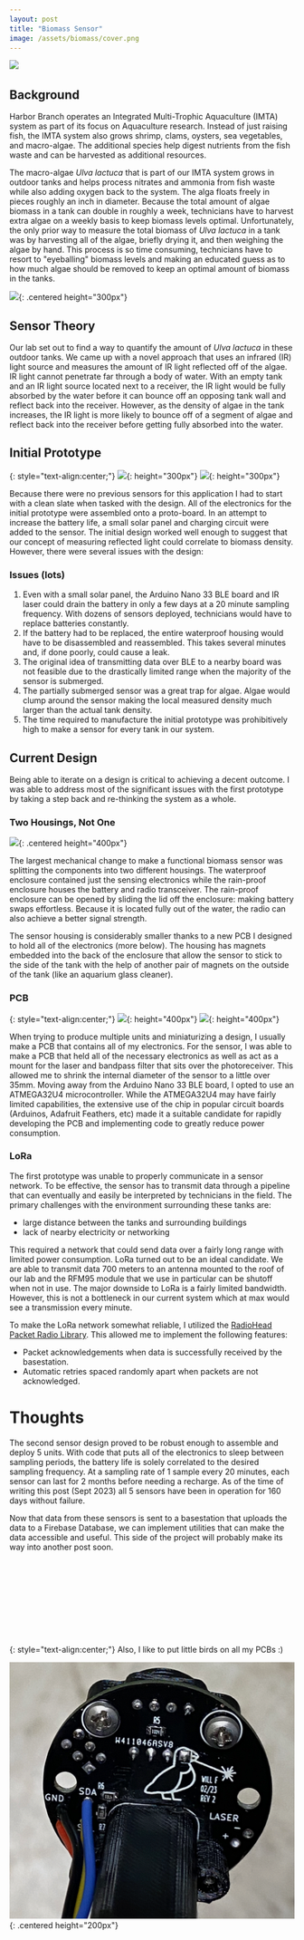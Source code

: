 ```yaml
---
layout: post
title: "Biomass Sensor"
image: /assets/biomass/cover.png
---
```


![](/assets/biomass/tank_cropped.png)

## Background 

Harbor Branch operates an Integrated Multi-Trophic Aquaculture (IMTA) system as part of its focus on Aquaculture research. Instead of just raising fish, the IMTA system also grows shrimp, clams, oysters, sea vegetables, and macro-algae. The additional species help digest nutrients from the fish waste and can be harvested as additional resources. 

The macro-algae *Ulva lactuca* that is part of our IMTA system grows in outdoor tanks and helps process nitrates and ammonia from fish waste while also adding oxygen back to the system. The alga floats freely in pieces roughly an inch in diameter. Because the total amount of algae biomass in a tank can double in roughly a week, technicians have to harvest extra algae on a weekly basis to keep biomass levels optimal. Unfortunately, the only prior way to measure the total biomass of *Ulva lactuca* in a tank was by harvesting all of the algae, briefly drying it, and then weighing the algae by hand. This process is so time consuming, technicians have to resort to "eyeballing" biomass levels and making an educated guess as to how much algae should be removed to keep an optimal amount of biomass in the tanks. 

![](/assets/biomass/ulva.png){: .centered height="300px"}

## Sensor Theory

Our lab set out to find a way to quantify the amount of *Ulva lactuca* in these outdoor tanks. We came up with a novel approach that uses an infrared (IR) light source and measures the amount of IR light reflected off of the algae. IR light cannot penetrate far through a body of water. With an empty tank and an IR light source located next to a receiver, the IR light would be fully absorbed by the water before it can bounce off an opposing tank wall and reflect back into the receiver. However, as the density of algae in the tank increases, the IR light is more likely to bounce off of a segment of algae and reflect back into the receiver before getting fully absorbed into the water. 

## Initial Prototype

{: style="text-align:center;"}
![](/assets/biomass/old.png){: height="300px"} ![](/assets/biomass/old_water.png){: height="300px"}

Because there were no previous sensors for this application I had to start with a clean slate when tasked with the design. All of the electronics for the initial prototype were assembled onto a proto-board. In an attempt to increase the battery life, a small solar panel and charging circuit were added to the sensor. The initial design worked well enough to suggest that our concept of measuring reflected light could correlate to biomass density. However, there were several issues with the design:

### Issues (lots)

1. Even with a small solar panel, the Arduino Nano 33 BLE board and IR laser could drain the battery in only a few days at a 20 minute sampling frequency. With dozens of sensors deployed, technicians would have to replace batteries constantly.
1. If the battery had to be replaced, the entire waterproof housing would have to be disassembled and reassembled. This takes several minutes and, if done poorly, could cause a leak. 
1. The original idea of transmitting data over BLE to a nearby board was not feasible due to the drastically limited range when the majority of the sensor is submerged. 
1. The partially submerged sensor was a great trap for algae. Algae would clump around the sensor making the local measured density much larger than the actual tank density. 
1. The time required to manufacture the initial prototype was prohibitively high to make a sensor for every tank in our system. 

## Current Design

Being able to iterate on a design is critical to achieving a decent outcome. I was able to address most of the significant issues with the first prototype by taking a step back and re-thinking the system as a whole. 

### Two Housings, Not One

![](/assets/biomass/full_sensor.png){: .centered height="400px"}

The largest mechanical change to make a functional biomass sensor was splitting the components into two different housings. The waterproof enclosure contained just the sensing electronics while the rain-proof enclosure houses the battery and radio transceiver. The rain-proof enclosure can be opened by sliding the lid off the enclosure: making battery swaps effortless. Because it is located fully out of the water, the radio can also achieve a better signal strength. 

The sensor housing is considerably smaller thanks to a new PCB I designed to hold all of the electronics (more below). The housing has magnets embedded into the back of the enclosure that allow the sensor to stick to the side of the tank with the help of another pair of magnets on the outside of the tank (like an aquarium glass cleaner).

### PCB

{: style="text-align:center;"}
![](/assets/biomass/pcb.png){: height="400px"} ![](/assets/biomass/pcb_assem.png){: height="400px"}

When trying to produce multiple units and miniaturizing a design, I usually make a PCB that contains all of my electronics. For the sensor, I was able to make a PCB that held all of the necessary electronics as well as act as a mount for the laser and bandpass filter that sits over the photoreceiver. This allowed me to shrink the internal diameter of the sensor to a little over 35mm. Moving away from the Arduino Nano 33 BLE board, I opted to use an ATMEGA32U4 microcontroller. While the ATMEGA32U4 may have fairly limited capabilities, the extensive use of the chip in popular circuit boards (Arduinos, Adafruit Feathers, etc) made it a suitable candidate for rapidly developing the PCB and implementing code to greatly reduce power consumption. 

### LoRa

The first prototype was unable to properly communicate in a sensor network. To be effective, the sensor has to transmit data through a pipeline that can eventually and easily be interpreted by technicians in the field. The primary challenges with the environment surrounding these tanks are:

* large distance between the tanks and surrounding buildings
* lack of nearby electricity or networking

This required a network that could send data over a fairly long range with limited power consumption. LoRa turned out to be an ideal candidate. We are able to transmit data 700 meters to an antenna mounted to the roof of our lab and the RFM95 module that we use in particular can be shutoff when not in use. The major downside to LoRa is a fairly limited bandwidth. However, this is not a bottleneck in our current system which at max would see a transmission every minute. 

To make the LoRa network somewhat reliable, I utilized the [RadioHead Packet Radio Library](https://www.airspayce.com/mikem/arduino/RadioHead/index.html). This allowed me to implement the following features:

* Packet acknowledgements when data is successfully received by the basestation. 
* Automatic retries spaced randomly apart when packets are not acknowledged.

# Thoughts

The second sensor design proved to be robust enough to assemble and deploy 5 units. With code that puts all of the electronics to sleep between sampling periods, the battery life is solely correlated to the desired sampling frequency. At a sampling rate of 1 sample every 20 minutes, each sensor can last for 2 months before needing a recharge. As of the time of writing this post (Sept 2023) all 5 sensors have been in operation for 160 days without failure.

Now that data from these sensors is sent to a basestation that uploads the data to a Firebase Database, we can implement utilities that can make the data accessible and useful. This side of the project will probably make its way into another post soon.

<br/>
<br/>
<br/>
<br/>
<br/>
<br/>
<br/>
<br/>

{: style="text-align:center;"}
Also, I like to put little birds on all my PCBs :)

![](/assets/biomass/birb.png){: .centered height="200px"}




